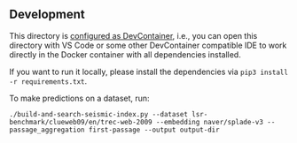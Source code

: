 ## Development

This directory is [configured as DevContainer](https://code.visualstudio.com/docs/devcontainers/containers), i.e., you can open this directory with VS Code or some other DevContainer compatible IDE to work directly in the Docker container with all dependencies installed.

If you want to run it locally, please install the dependencies via `pip3 install -r requirements.txt`.

To make predictions on a dataset, run:

```
./build-and-search-seismic-index.py --dataset lsr-benchmark/clueweb09/en/trec-web-2009 --embedding naver/splade-v3 --passage_aggregation first-passage --output output-dir
```